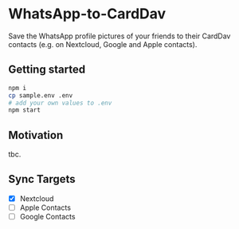 # WhatsApp-to-CardDav

Save the WhatsApp profile pictures of your friends to their CardDav contacts (e.g. on Nextcloud, Google and Apple contacts).

## Getting started

```sh
npm i
cp sample.env .env
# add your own values to .env
npm start
```

## Motivation

tbc.

## Sync Targets

- [x] Nextcloud
- [ ] Apple Contacts
- [ ] Google Contacts
